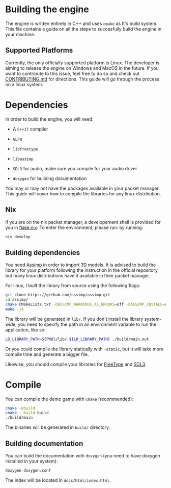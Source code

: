 # Building the engine

The engine is written entirely in C++ and uses `cmake` as It's build system. This file
contains a guide on all the steps to succesfully build the engine in your machine.

## Supported Platforms

Currently, the only officially supported platform is Linux. The developer is aiming
to release the engine on Windows and MacOS in the future. If you want to contribute
to this issue, feel free to do so and check out [CONTRIBUTING.md](./CONTRIBUTING.md)
for directions. This guide will go through the process on a linux system.

# Dependencies

In order to build the engine, you will need:

- A `C++17` compiler

- `GLFW`

- `libfreetype`

- `libassimp`

- `SDL3` for audio, make sure you compile for your audio driver

- `doxygen` for building documentation

You may or may not have the packages available in your packet manager. This
guide will cover how to compile the libraries for any linux distribution.

## Nix

If you are on the nix packet manager, a developement shell is provided for you
in [flake.nix](./flake.nix). To enter the environment, please run:
by running:
```bash
nix develop
```

## Building dependencies

You need [Assimp](https://github.com/assimp/assimp) in order to import 3D models. It is
advised to build the library for your platform following the instruction in the official
repository, but many linux distributions have it available in their packet manager. 

For linux, I built the library from source using the following flags:
```bash
git clone https://github.com/assimp/assimp.git
cd assimp/
cmake CMakeLists.txt -DASSIMP_WARNINGS_AS_ERRORS=off -DASSIMP_INSTALL=off
make -j4
```
The library will be generated in `lib/`. If you don't install the library system-wide,
you need to specify the path in an environment variable to run the application, like so:
```bash
LD_LIBRARY_PATH=${PWD}/lib/:${LD_LIBRARY_PATH} ./build/main.out
```
Or you could compile the library statically with `-static`, but It will take more compile
time and generate a bigger file.

Likewise, you should compile your libraries for [FreeType](https://freetype.org/) and [SDL3](https://wiki.libsdl.org/SDL3/FrontPage).

# Compile

You can compile the demo game with `cmake` (recommended):
```bash
cmake -Bbuild
cmake --build build
./build/main
```
The binaries will be generated in `build/` directory.

## Building documentation

You can build the documentation with `doxygen` (you need to have doxygen installed in your system):
```bash
doxygen doxygen.conf
```
The index will be located in `docs/html/index.html`.
